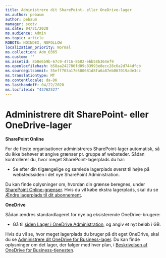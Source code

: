 ```yaml
---
title: Administrere dit SharePoint- eller OneDrive-lager
ms.author: pebaum
author: pebaum
manager: scotv
ms.date: 04/21/2020
ms.audience: Admin
ms.topic: article
ROBOTS: NOINDEX, NOFOLLOW
localization_priority: Normal
ms.collection: Adm_O365
ms.custom: ''
ms.assetid: 8b0e6b9b-67c9-4716-8602-ebb58b364ef9
ms.openlocfilehash: b58aa242786fd09c83993e8ecc28c6a2d744dfcb
ms.sourcegitcommit: 55eff703a17e500681d8fa6a87eb067019ade3cc
ms.translationtype: MT
ms.contentlocale: da-DK
ms.lasthandoff: 04/22/2020
ms.locfileid: "43762527"
---
```

# <a name="manage-your-sharepoint-or-onedrive-storage"></a>Administrere dit SharePoint- eller OneDrive-lager

 **SharePoint Online**
  
For de fleste organisationer administreres SharePoint-lager automatisk, så du ikke behøver at angive grænser pr. gruppe af websteder. Sådan kontrollerer du, hvor meget SharePoint-lagerplads du har:
  
- Se efter din tilgængelige og samlede lagerplads øverst til højre på webstedssiden i det nye SharePoint Administration.
    
Du kan finde oplysninger om, hvordan din grænse beregnes, under [SharePoint Online-grænser](https://go.microsoft.com/fwlink/p/?LinkID=856113). Hvis du vil købe ekstra lagerplads, skal du se [Ændre lagerplads til dit abonnement](https://go.microsoft.com/fwlink/?linkid=866428).
  
 **OneDrive**
  
Sådan ændres standardlageret for nye og eksisterende OneDrive-brugere:
  
- Gå til [siden Lager i OneDrive Administration](https://admin.onedrive.com/?v=StorageSettings), og angiv et nyt beløb i GB.
    
Hvis du vil se, hvor meget lagerplads du bruger på dit eget OneDrive, skal du se [Administrere dit OneDrive for Business-lager](https://go.microsoft.com/fwlink/?linkid=866429). Du kan finde oplysninger om det lager, der følger med hver plan, i [Beskrivelsen af OneDrive for Business-tjenesten](https://go.microsoft.com/fwlink/p/?LinkID=826071).
  

